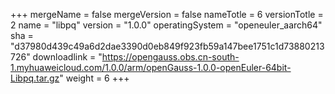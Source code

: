 +++
mergeName = false
mergeVersion = false
nameTotle = 6
versionTotle = 2
name = "libpq"
version = "1.0.0"
operatingSystem = "openeuler_aarch64"
sha = "d37980d439c49a6d2dae3390d0eb849f923fb59a147bee1751c1d73880213726"
downloadlink = "https://opengauss.obs.cn-south-1.myhuaweicloud.com/1.0.0/arm/openGauss-1.0.0-openEuler-64bit-Libpq.tar.gz"
weight =  6
+++